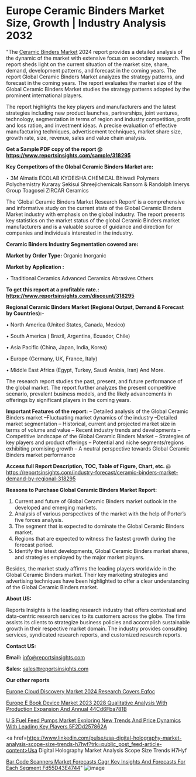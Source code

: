 # Europe Ceramic Binders Market Size, Growth | Industry Analysis 2032

"The <a href=https://www.reportsinsights.com/sample/318295>Ceramic Binders Market</a> 2024 report provides a detailed analysis of the dynamic of the market with extensive focus on secondary research. The report sheds light on the current situation of the market size, share, demand, development patterns, and forecast in the coming years. The report Global Ceramic Binders Market analyzes the strategy patterns, and forecast in the coming years. The report evaluates the market size of the Global Ceramic Binders Market studies the strategy patterns adopted by the prominent international players.

The report highlights the key players and manufacturers and the latest strategies including new product launches, partnerships, joint ventures, technology, segmentation in terms of region and industry competition, profit and loss ration, and investment ideas. A precise evaluation of effective manufacturing techniques, advertisement techniques, market share size, growth rate, size, revenue, sales and value chain analysis.

<strong>Get a Sample PDF copy of the report @ <a href=https://www.reportsinsights.com/sample/318295 style=color:#0000ff;>https://www.reportsinsights.com/sample/318295</a></strong>

<strong>Key Competitors of the Global Ceramic Binders Market are:</strong>

‣ 3M
Almatis
ECOLAB
KYOEISHA CHEMICAL
Bhiwadi Polymers
Polychemistry
Kuraray
Sekisui
Shreejichemicals
Ransom & Randolph
Imerys Group
Toagosei
ZIRCAR Ceramics

The ‘Global Ceramic Binders Market Research Report’ is a comprehensive and informative study on the current state of the Global Ceramic Binders Market industry with emphasis on the global industry. The report presents key statistics on the market status of the global Ceramic Binders market manufacturers and is a valuable source of guidance and direction for companies and individuals interested in the industry.

<strong>Ceramic Binders Industry Segmentation covered are:</strong>

<strong>Market by Order Type: </strong>
Organic
Inorganic

<strong>Market by Application :</strong>

‣ Traditional Ceramics
Advanced Ceramics
Abrasives
Others

<strong>To get this report at a profitable rate.: <a href=https://www.reportsinsights.com/discount/318295 style=color:#0000ff;>https://www.reportsinsights.com/discount/318295</a></strong>

<strong>Regional Ceramic Binders Market (Regional Output, Demand &amp; Forecast by Countries):-</strong>

• North America (United States, Canada, Mexico)

• South America ( Brazil, Argentina, Ecuador, Chile)

• Asia Pacific (China, Japan, India, Korea)

• Europe (Germany, UK, France, Italy)

• Middle East Africa (Egypt, Turkey, Saudi Arabia, Iran) And More.

The research report studies the past, present, and future performance of the global market. The report further analyzes the present competitive scenario, prevalent business models, and the likely advancements in offerings by significant players in the coming years.

<strong>Important Features of the report:</strong>
– Detailed analysis of the Global Ceramic Binders market
–Fluctuating market dynamics of the industry
–Detailed market segmentation
– Historical, current and projected market size in terms of volume and value
– Recent industry trends and developments
– Competitive landscape of the Global Ceramic Binders Market
– Strategies of key players and product offerings
– Potential and niche segments/regions exhibiting promising growth
– A neutral perspective towards Global Ceramic Binders market performance

<strong>Access full Report Description, TOC, Table of Figure, Chart, etc. </strong>@   <a href=https://reportsinsights.com/industry-forecast/ceramic-binders-market-demand-by-regional-318295 style=color:#0000ff;>https://reportsinsights.com/industry-forecast/ceramic-binders-market-demand-by-regional-318295</a>

<strong>Reasons to Purchase Global Ceramic Binders Market Report:</strong>
1. Current and future of Global Ceramic Binders market outlook in the developed and emerging markets.
2. Analysis of various perspectives of the market with the help of Porter’s five forces analysis.
3. The segment that is expected to dominate the Global Ceramic Binders market.
4. Regions that are expected to witness the fastest growth during the forecast period.
5. Identify the latest developments, Global Ceramic Binders market shares, and strategies employed by the major market players.

Besides, the market study affirms the leading players worldwide in the Global Ceramic Binders market. Their key marketing strategies and advertising techniques have been highlighted to offer a clear understanding of the Global Ceramic Binders market.

<strong><strong>About US</strong>:</strong>

Reports Insights is the leading research industry that offers contextual and data-centric research services to its customers across the globe. The firm assists its clients to strategize business policies and accomplish sustainable growth in their respective market domain. The industry provides consulting services, syndicated research reports, and customized research reports.

<strong>Contact US:</strong>

<p class=><b>Email:</b> <a href=mailto:info@reportsinsights.com>info@reportsinsights.com</a></p>
<p class=><b>Sales:</b> <a href=mailto:sales@reportsinsights.com>sales@reportsinsights.com</a></p>

<strong>Our other reports</strong>

<a href=https://www.linkedin.com/pulse/europe-cloud-discovery-market-2024-research-covers-eqfoc/>Europe Cloud Discovery Market 2024 Research Covers Eqfoc</a>

<a href=https://medium.com/@gd336335/europe-e-book-device-market-2023-2028-qualitative-analysis-with-production-expansion-and-annual-44cd6fba781b>Europe E Book Device Market 2023 2028 Qualitative Analysis With Production Expansion And Annual 44Cd6Fba781B</a>

<a href=https://medium.com/@singhaakesh50/u-s-fuel-feed-pumps-market-exploring-new-trends-and-price-dynamics-with-leading-key-players-5f2dd257862a>U S Fuel Feed Pumps Market Exploring New Trends And Price Dynamics With Leading Key Players 5F2Dd257862A</a>

<a href=https://www.linkedin.com/pulse/usa-digital-holography-market-analysis-scope-size-trends-h7hyf?trk=public_post_feed-article-content>Usa Digital Holography Market Analysis Scope Size Trends H7Hyf</a>

<a href=https://medium.com/@a86515711/bar-code-scanners-market-forecasts-cagr-key-insights-and-forecasts-for-each-segment-fd55d43e4744>Bar Code Scanners Market Forecasts Cagr Key Insights And Forecasts For Each Segment Fd55D43E4744</a>"
![image](https://github.com/Reportsinsights123/RIgrowth/assets/158415881/3bc89286-5ebb-4675-8cfd-d438af35234b)
